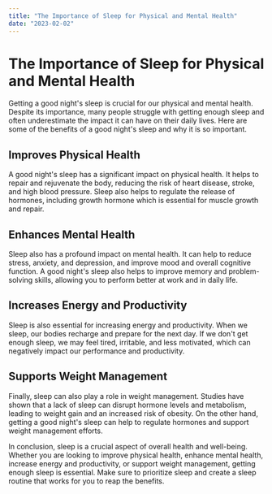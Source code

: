 ```yaml
---
title: "The Importance of Sleep for Physical and Mental Health"
date: "2023-02-02"
---
```


# The Importance of Sleep for Physical and Mental Health

Getting a good night's sleep is crucial for our physical and mental health. Despite its importance, many people struggle with getting enough sleep and often underestimate the impact it can have on their daily lives. Here are some of the benefits of a good night's sleep and why it is so important.

## Improves Physical Health

A good night's sleep has a significant impact on physical health. It helps to repair and rejuvenate the body, reducing the risk of heart disease, stroke, and high blood pressure. Sleep also helps to regulate the release of hormones, including growth hormone which is essential for muscle growth and repair.

## Enhances Mental Health

Sleep also has a profound impact on mental health. It can help to reduce stress, anxiety, and depression, and improve mood and overall cognitive function. A good night's sleep also helps to improve memory and problem-solving skills, allowing you to perform better at work and in daily life.

## Increases Energy and Productivity

Sleep is also essential for increasing energy and productivity. When we sleep, our bodies recharge and prepare for the next day. If we don't get enough sleep, we may feel tired, irritable, and less motivated, which can negatively impact our performance and productivity.

## Supports Weight Management

Finally, sleep can also play a role in weight management. Studies have shown that a lack of sleep can disrupt hormone levels and metabolism, leading to weight gain and an increased risk of obesity. On the other hand, getting a good night's sleep can help to regulate hormones and support weight management efforts.

In conclusion, sleep is a crucial aspect of overall health and well-being. Whether you are looking to improve physical health, enhance mental health, increase energy and productivity, or support weight management, getting enough sleep is essential. Make sure to prioritize sleep and create a sleep routine that works for you to reap the benefits.
